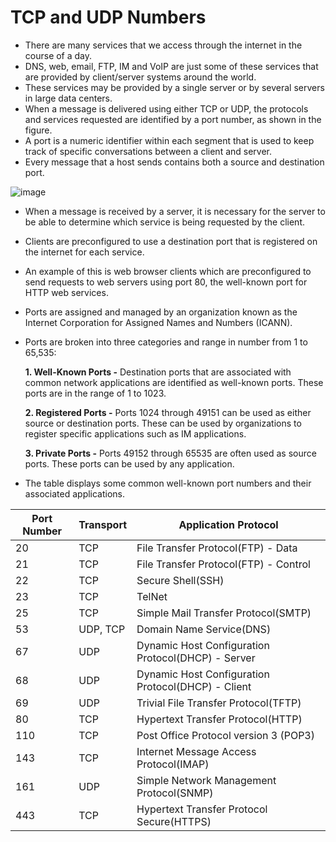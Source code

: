 # TCP and UDP Numbers

- There are many services that we access through the internet in the course of a day. 
- DNS, web, email, FTP, IM and VoIP are just some of these services that are provided by client/server systems around the world. 
- These services may be provided by a single server or by several servers in large data centers.
- When a message is delivered using either TCP or UDP, the protocols and services requested are identified by a port number, as shown in the figure. 
- A port is a numeric identifier within each segment that is used to keep track of specific conversations between a client and server. 
- Every message that a host sends contains both a source and destination port.

![image](https://user-images.githubusercontent.com/63872951/173609905-7cc6aa9e-14e5-4ab9-8c70-0c4824e1ad5c.png)

- When a message is received by a server, it is necessary for the server to be able to determine which service is being requested by the client. 
- Clients are preconfigured to use a destination port that is registered on the internet for each service. 
- An example of this is web browser clients which are preconfigured to send requests to web servers using port 80, the well-known port for HTTP web services.
- Ports are assigned and managed by an organization known as the Internet Corporation for Assigned Names and Numbers (ICANN). 
- Ports are broken into three categories and range in number from 1 to 65,535:

    **1. Well-Known Ports -** Destination ports that are associated with common network applications are identified as well-known ports. These ports are in the range of 1 to 1023.
    
    **2. Registered Ports -** Ports 1024 through 49151 can be used as either source or destination ports. These can be used by organizations to register specific applications such as IM applications.
    
    **3. Private Ports -** Ports 49152 through 65535 are often used as source ports. These ports can be used by any application.

- The table displays some common well-known port numbers and their associated applications.

| **Port Number** | **Transport** | **Application Protocol** |
| --- | --- | --- |
| 20 | TCP | File Transfer Protocol(FTP) - Data |
| 21 | TCP | File Transfer Protocol(FTP) - Control |
| 22 | TCP | Secure Shell(SSH) |
| 23 | TCP | TelNet |
| 25 | TCP | Simple Mail Transfer Protocol(SMTP) |
| 53 | UDP, TCP | Domain Name Service(DNS) |
| 67 | UDP | Dynamic Host Configuration Protocol(DHCP) - Server |
| 68 | UDP | Dynamic Host Configuration Protocol(DHCP) - Client |
| 69 | UDP | Trivial File Transfer Protocol(TFTP) |
| 80 | TCP | Hypertext Transfer Protocol(HTTP) |
| 110 | TCP | Post Office Protocol version 3 (POP3) |
| 143 | TCP | Internet Message Access Protocol(IMAP) |
| 161 | UDP | Simple Network Management Protocol(SNMP) |
| 443 | TCP | Hypertext Transfer Protocol Secure(HTTPS) |
